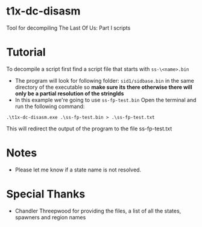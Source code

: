 # t1x-dc-disasm
Tool for decompiling The Last Of Us: Part I scripts

# Tutorial
To decompile a script first find a script file that starts with `ss-\<name>.bin`
- The program will look for following folder: `sid1/sidbase.bin` in the same directory of the executable so **make sure its there otherwise there will only be a partial resolution of the stringIds**
- In this example we\'re going to use `ss-fp-test.bin`
Open the terminal and run the following command:
```
.\t1x-dc-disasm.exe .\ss-fp-test.bin > .\ss-fp-test.txt
```

This will redirect the output of the program to the file ss-fp-test.txt

# Notes
- Please let me know if a state name is not resolved.

# Special Thanks
- Chandler Threepwood for providing the files, a list of all the states, spawners and region names